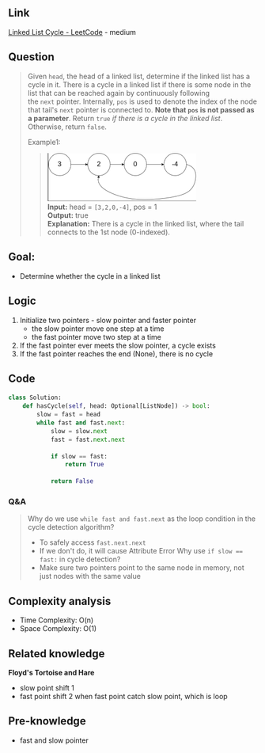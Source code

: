 ## Link
[Linked List Cycle - LeetCode](https://leetcode.com/problems/linked-list-cycle/description/) - medium
## Question
> Given `head`, the head of a linked list, determine if the linked list has a cycle in it.
> There is a cycle in a linked list if there is some node in the list that can be reached again by continuously following the `next` pointer. Internally, `pos` is used to denote the index of the node that tail's `next` pointer is connected to. **Note that `pos` is not passed as a parameter**.
> Return `true` _if there is a cycle in the linked list_. Otherwise, return `false`.
> 
> Example1:
>> <img src="pic/pic_141.Linked_List_Cycle.png" width="300"> <br>
>> **Input:** head = `[3,2,0,-4]`, pos = 1<br>
>> **Output:** true <br>
>> **Explanation:** There is a cycle in the linked list, where the tail connects to the 1st node (0-indexed).<br>
## Goal:
- Determine whether the cycle in a linked list
## Logic
1. Initialize two pointers - slow pointer and faster pointer
	- the slow pointer move one step at a time
	- the fast pointer move two step at a time
2. If the fast pointer ever meets the slow pointer, a cycle exists
3. If  the fast pointer reaches the end (None), there is no cycle
## Code
```python
class Solution:
    def hasCycle(self, head: Optional[ListNode]) -> bool:
        slow = fast = head
        while fast and fast.next:
            slow = slow.next
            fast = fast.next.next

            if slow == fast:
                return True
                
            return False
```
### Q&A
> Why do we use `while fast and fast.next` as the loop condition in the cycle detection algorithm?
> 	- To safely access `fast.next.next` 
> 	- If we don't do, it will cause Attribute Error
> Why use `if slow == fast:` in cycle detection?
> 	- Make sure two pointers point to the same node in memory, not just nodes with the same value
## Complexity analysis
- Time Complexity: O(n)
- Space Complexity: O(1)
## Related knowledge
**Floyd's Tortoise and Hare**
- slow point shift 1
- fast point shift 2
when fast point catch slow point, which is loop
## Pre-knowledge
- fast and slow pointer

